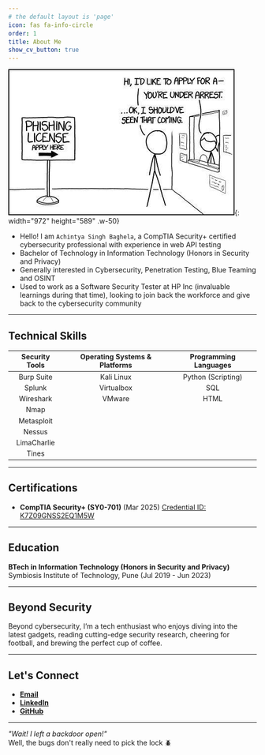 ```yaml
---
# the default layout is 'page'
icon: fas fa-info-circle
order: 1
title: About Me
show_cv_button: true
---
```


![About-Me-Meme](/assets/img/about-me-meme.jpg){: width="972" height="589" .w-50}

- Hello! I am `Achintya Singh Baghela`, a CompTIA Security+ certified cybersecurity professional with experience in web API testing
- Bachelor of Technology in Information Technology (Honors in Security and Privacy)
- Generally interested in Cybersecurity, Penetration Testing, Blue Teaming and OSINT
- Used to work as a Software Security Tester at HP Inc (invaluable learnings during that time), looking to join back the workforce and give back to the cybersecurity community

---

## Technical Skills

| Security Tools | Operating Systems & Platforms | Programming Languages |
| :------------: | :---------------------------: | :-------------------: |
|   Burp Suite   |          Kali Linux           |  Python (Scripting)   |
|     Splunk     |          Virtualbox           |          SQL          |
|   Wireshark    |            VMware             |         HTML          |
|      Nmap      |                               |                       |
|   Metasploit   |                               |                       |
|     Nessus     |                               |                       |
|   LimaCharlie  |                               |                       |
|     Tines      |                               |                       |

---

## Certifications 

- **CompTIA Security+ (SY0-701)** (Mar 2025) 
[Credential ID: K7Z09GNSS2EQ1M5W](https://www.credly.com/badges/b60ee777-7e26-4d5c-a48f-92da05ebafb5/linked_in_profile)

---

## Education

**BTech in Information Technology (Honors in Security and Privacy)**  
Symbiosis Institute of Technology, Pune (Jul 2019 - Jun 2023)

---

## Beyond Security

Beyond cybersecurity, I’m a tech enthusiast who enjoys diving into the latest gadgets, reading cutting-edge security research, cheering for football, and brewing the perfect cup of coffee.

---

## Let's Connect

- [**Email**](mailto:achintya_singh@outlook.com)
- [**LinkedIn**](https://www.linkedin.com/in/achintyabaghela/)
- [**GitHub**](https://github.com/achintya-esbee)

---

_"Wait! I left a backdoor open!"_\
Well, the bugs don't really need to pick the lock 🪲
